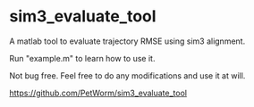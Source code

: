 # sim3_evaluate_tool
A matlab tool to evaluate trajectory RMSE using sim3 alignment.

Run "example.m" to learn how to use it.

Not bug free. Feel free to do any modifications and use it at will.


https://github.com/PetWorm/sim3_evaluate_tool

